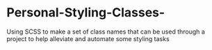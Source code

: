# Personal-Styling-Classes-
Using SCSS to make a set of class names that can be used through a project to help alleviate and automate some styling tasks

